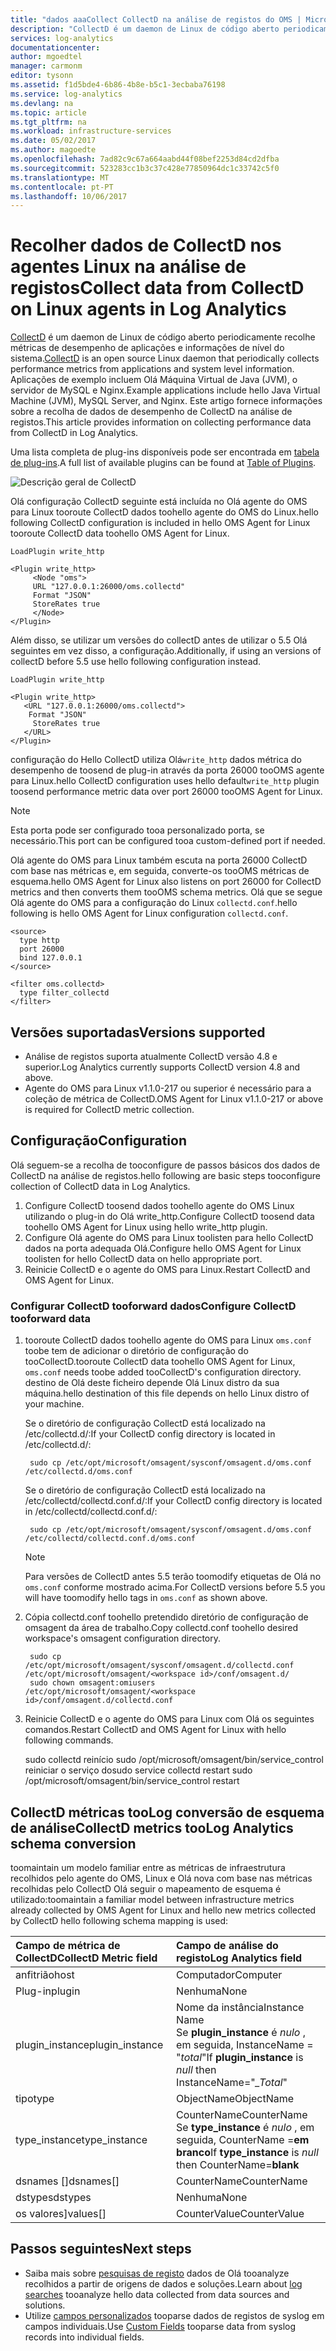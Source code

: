 ```yaml
---
title: "dados aaaCollect CollectD na análise de registos do OMS | Microsoft Docs"
description: "CollectD é um daemon de Linux de código aberto periodicamente recolhe dados das aplicações e informações de nível do sistema.  Este artigo fornece informações sobre a recolha de dados de CollectD na análise de registos."
services: log-analytics
documentationcenter: 
author: mgoedtel
manager: carmonm
editor: tysonn
ms.assetid: f1d5bde4-6b86-4b8e-b5c1-3ecbaba76198
ms.service: log-analytics
ms.devlang: na
ms.topic: article
ms.tgt_pltfrm: na
ms.workload: infrastructure-services
ms.date: 05/02/2017
ms.author: magoedte
ms.openlocfilehash: 7ad82c9c67a664aabd44f08bef2253d84cd2dfba
ms.sourcegitcommit: 523283cc1b3c37c428e77850964dc1c33742c5f0
ms.translationtype: MT
ms.contentlocale: pt-PT
ms.lasthandoff: 10/06/2017
---
```

# <a name="collect-data-from-collectd-on-linux-agents-in-log-analytics"></a><span data-ttu-id="4c306-104">Recolher dados de CollectD nos agentes Linux na análise de registos</span><span class="sxs-lookup"><span data-stu-id="4c306-104">Collect data from CollectD on Linux agents in Log Analytics</span></span>
<span data-ttu-id="4c306-105">[CollectD](https://collectd.org/) é um daemon de Linux de código aberto periodicamente recolhe métricas de desempenho de aplicações e informações de nível do sistema.</span><span class="sxs-lookup"><span data-stu-id="4c306-105">[CollectD](https://collectd.org/) is an open source Linux daemon that periodically collects performance metrics from applications and system level information.</span></span> <span data-ttu-id="4c306-106">Aplicações de exemplo incluem Olá Máquina Virtual de Java (JVM), o servidor de MySQL e Nginx.</span><span class="sxs-lookup"><span data-stu-id="4c306-106">Example applications include hello Java Virtual Machine (JVM), MySQL Server, and Nginx.</span></span> <span data-ttu-id="4c306-107">Este artigo fornece informações sobre a recolha de dados de desempenho de CollectD na análise de registos.</span><span class="sxs-lookup"><span data-stu-id="4c306-107">This article provides information on collecting performance data from CollectD in Log Analytics.</span></span>

<span data-ttu-id="4c306-108">Uma lista completa de plug-ins disponíveis pode ser encontrada em [tabela de plug-ins](https://collectd.org/wiki/index.php/Table_of_Plugins).</span><span class="sxs-lookup"><span data-stu-id="4c306-108">A full list of available plugins can be found at [Table of Plugins](https://collectd.org/wiki/index.php/Table_of_Plugins).</span></span>

![Descrição geral de CollectD](media/log-analytics-data-sources-collectd/overview.png)

<span data-ttu-id="4c306-110">Olá configuração CollectD seguinte está incluída no Olá agente do OMS para Linux tooroute CollectD dados toohello agente do OMS do Linux.</span><span class="sxs-lookup"><span data-stu-id="4c306-110">hello following CollectD configuration is included in hello OMS Agent for Linux tooroute  CollectD data toohello OMS Agent for Linux.</span></span>

    LoadPlugin write_http

    <Plugin write_http>
         <Node "oms">
         URL "127.0.0.1:26000/oms.collectd"
         Format "JSON"
         StoreRates true
         </Node>
    </Plugin>

<span data-ttu-id="4c306-111">Além disso, se utilizar um versões do collectD antes de utilizar o 5.5 Olá seguintes em vez disso, a configuração.</span><span class="sxs-lookup"><span data-stu-id="4c306-111">Additionally, if using an versions of collectD before 5.5 use hello following configuration instead.</span></span>

    LoadPlugin write_http

    <Plugin write_http>
       <URL "127.0.0.1:26000/oms.collectd">
        Format "JSON"
         StoreRates true
       </URL>
    </Plugin>

<span data-ttu-id="4c306-112">configuração do Hello CollectD utiliza Olá`write_http` dados métrica do desempenho de toosend de plug-in através da porta 26000 tooOMS agente para Linux.</span><span class="sxs-lookup"><span data-stu-id="4c306-112">hello CollectD configuration uses hello default`write_http` plugin toosend performance metric data over port 26000 tooOMS Agent for Linux.</span></span> 

> [!NOTE]
> <span data-ttu-id="4c306-113">Esta porta pode ser configurado tooa personalizado porta, se necessário.</span><span class="sxs-lookup"><span data-stu-id="4c306-113">This port can be configured tooa custom-defined port if needed.</span></span>

<span data-ttu-id="4c306-114">Olá agente do OMS para Linux também escuta na porta 26000 CollectD com base nas métricas e, em seguida, converte-os tooOMS métricas de esquema.</span><span class="sxs-lookup"><span data-stu-id="4c306-114">hello OMS Agent for Linux also listens on port 26000 for CollectD metrics and then converts them tooOMS schema metrics.</span></span> <span data-ttu-id="4c306-115">Olá que se segue Olá agente do OMS para a configuração do Linux `collectd.conf`.</span><span class="sxs-lookup"><span data-stu-id="4c306-115">hello following is hello OMS Agent for Linux configuration  `collectd.conf`.</span></span>

    <source>
      type http
      port 26000
      bind 127.0.0.1
    </source>

    <filter oms.collectd>
      type filter_collectd
    </filter>


## <a name="versions-supported"></a><span data-ttu-id="4c306-116">Versões suportadas</span><span class="sxs-lookup"><span data-stu-id="4c306-116">Versions supported</span></span>
- <span data-ttu-id="4c306-117">Análise de registos suporta atualmente CollectD versão 4.8 e superior.</span><span class="sxs-lookup"><span data-stu-id="4c306-117">Log Analytics currently supports CollectD version 4.8 and above.</span></span>
- <span data-ttu-id="4c306-118">Agente do OMS para Linux v1.1.0-217 ou superior é necessário para a coleção de métrica de CollectD.</span><span class="sxs-lookup"><span data-stu-id="4c306-118">OMS Agent for Linux v1.1.0-217 or above is required for CollectD metric collection.</span></span>


## <a name="configuration"></a><span data-ttu-id="4c306-119">Configuração</span><span class="sxs-lookup"><span data-stu-id="4c306-119">Configuration</span></span>
<span data-ttu-id="4c306-120">Olá seguem-se a recolha de tooconfigure de passos básicos dos dados de CollectD na análise de registos.</span><span class="sxs-lookup"><span data-stu-id="4c306-120">hello following are basic steps tooconfigure collection of CollectD data in Log Analytics.</span></span>

1. <span data-ttu-id="4c306-121">Configure CollectD toosend dados toohello agente do OMS Linux utilizando o plug-in do Olá write_http.</span><span class="sxs-lookup"><span data-stu-id="4c306-121">Configure CollectD toosend data toohello OMS Agent for Linux using hello write_http plugin.</span></span>  
2. <span data-ttu-id="4c306-122">Configure Olá agente do OMS para Linux toolisten para hello CollectD dados na porta adequada Olá.</span><span class="sxs-lookup"><span data-stu-id="4c306-122">Configure hello OMS Agent for Linux toolisten for hello CollectD data on hello appropriate port.</span></span>
3. <span data-ttu-id="4c306-123">Reinicie CollectD e o agente do OMS para Linux.</span><span class="sxs-lookup"><span data-stu-id="4c306-123">Restart CollectD and OMS Agent for Linux.</span></span>

### <a name="configure-collectd-tooforward-data"></a><span data-ttu-id="4c306-124">Configurar CollectD tooforward dados</span><span class="sxs-lookup"><span data-stu-id="4c306-124">Configure CollectD tooforward data</span></span> 

1. <span data-ttu-id="4c306-125">tooroute CollectD dados toohello agente do OMS para Linux `oms.conf` toobe tem de adicionar o diretório de configuração do tooCollectD.</span><span class="sxs-lookup"><span data-stu-id="4c306-125">tooroute CollectD data toohello OMS Agent for Linux, `oms.conf` needs toobe added tooCollectD's configuration directory.</span></span> <span data-ttu-id="4c306-126">destino de Olá deste ficheiro depende Olá Linux distro da sua máquina.</span><span class="sxs-lookup"><span data-stu-id="4c306-126">hello destination of this file depends on hello Linux  distro of your machine.</span></span>

    <span data-ttu-id="4c306-127">Se o diretório de configuração CollectD está localizado na /etc/collectd.d/:</span><span class="sxs-lookup"><span data-stu-id="4c306-127">If your CollectD config directory is located in /etc/collectd.d/:</span></span>

        sudo cp /etc/opt/microsoft/omsagent/sysconf/omsagent.d/oms.conf /etc/collectd.d/oms.conf

    <span data-ttu-id="4c306-128">Se o diretório de configuração CollectD está localizado na /etc/collectd/collectd.conf.d/:</span><span class="sxs-lookup"><span data-stu-id="4c306-128">If your CollectD config directory is located in /etc/collectd/collectd.conf.d/:</span></span>

        sudo cp /etc/opt/microsoft/omsagent/sysconf/omsagent.d/oms.conf /etc/collectd/collectd.conf.d/oms.conf

    >[!NOTE]
    ><span data-ttu-id="4c306-129">Para versões de CollectD antes 5.5 terão toomodify etiquetas de Olá no `oms.conf` conforme mostrado acima.</span><span class="sxs-lookup"><span data-stu-id="4c306-129">For CollectD versions before 5.5 you will have toomodify hello tags in `oms.conf` as shown above.</span></span>
    >

2. <span data-ttu-id="4c306-130">Cópia collectd.conf toohello pretendido diretório de configuração de omsagent da área de trabalho.</span><span class="sxs-lookup"><span data-stu-id="4c306-130">Copy collectd.conf toohello desired workspace's omsagent configuration directory.</span></span>

        sudo cp /etc/opt/microsoft/omsagent/sysconf/omsagent.d/collectd.conf /etc/opt/microsoft/omsagent/<workspace id>/conf/omsagent.d/
        sudo chown omsagent:omiusers /etc/opt/microsoft/omsagent/<workspace id>/conf/omsagent.d/collectd.conf

3. <span data-ttu-id="4c306-131">Reinicie CollectD e o agente do OMS para Linux com Olá os seguintes comandos.</span><span class="sxs-lookup"><span data-stu-id="4c306-131">Restart CollectD and OMS Agent for Linux with hello following commands.</span></span>

    <span data-ttu-id="4c306-132">sudo collectd reinício sudo /opt/microsoft/omsagent/bin/service_control reiniciar o serviço do</span><span class="sxs-lookup"><span data-stu-id="4c306-132">sudo service collectd restart  sudo /opt/microsoft/omsagent/bin/service_control restart</span></span>

## <a name="collectd-metrics-toolog-analytics-schema-conversion"></a><span data-ttu-id="4c306-133">CollectD métricas tooLog conversão de esquema de análise</span><span class="sxs-lookup"><span data-stu-id="4c306-133">CollectD metrics tooLog Analytics schema conversion</span></span>
<span data-ttu-id="4c306-134">toomaintain um modelo familiar entre as métricas de infraestrutura recolhidos pelo agente do OMS, Linux e Olá nova com base nas métricas recolhidas pelo CollectD Olá seguir o mapeamento de esquema é utilizado:</span><span class="sxs-lookup"><span data-stu-id="4c306-134">toomaintain a familiar model between infrastructure metrics already collected by OMS Agent for Linux and hello new metrics collected by CollectD hello following schema mapping is used:</span></span>

| <span data-ttu-id="4c306-135">Campo de métrica de CollectD</span><span class="sxs-lookup"><span data-stu-id="4c306-135">CollectD Metric field</span></span> | <span data-ttu-id="4c306-136">Campo de análise do registo</span><span class="sxs-lookup"><span data-stu-id="4c306-136">Log Analytics field</span></span> |
|:--|:--|
| <span data-ttu-id="4c306-137">anfitrião</span><span class="sxs-lookup"><span data-stu-id="4c306-137">host</span></span> | <span data-ttu-id="4c306-138">Computador</span><span class="sxs-lookup"><span data-stu-id="4c306-138">Computer</span></span> |
| <span data-ttu-id="4c306-139">Plug-in</span><span class="sxs-lookup"><span data-stu-id="4c306-139">plugin</span></span> | <span data-ttu-id="4c306-140">Nenhuma</span><span class="sxs-lookup"><span data-stu-id="4c306-140">None</span></span> |
| <span data-ttu-id="4c306-141">plugin_instance</span><span class="sxs-lookup"><span data-stu-id="4c306-141">plugin_instance</span></span> | <span data-ttu-id="4c306-142">Nome da instância</span><span class="sxs-lookup"><span data-stu-id="4c306-142">Instance Name</span></span><br><span data-ttu-id="4c306-143">Se **plugin_instance** é *nulo* , em seguida, InstanceName = "*total*"</span><span class="sxs-lookup"><span data-stu-id="4c306-143">If **plugin_instance** is *null* then InstanceName="*_Total*"</span></span> |
| <span data-ttu-id="4c306-144">tipo</span><span class="sxs-lookup"><span data-stu-id="4c306-144">type</span></span> | <span data-ttu-id="4c306-145">ObjectName</span><span class="sxs-lookup"><span data-stu-id="4c306-145">ObjectName</span></span> |
| <span data-ttu-id="4c306-146">type_instance</span><span class="sxs-lookup"><span data-stu-id="4c306-146">type_instance</span></span> | <span data-ttu-id="4c306-147">CounterName</span><span class="sxs-lookup"><span data-stu-id="4c306-147">CounterName</span></span><br><span data-ttu-id="4c306-148">Se **type_instance** é *nulo* , em seguida, CounterName =**em branco**</span><span class="sxs-lookup"><span data-stu-id="4c306-148">If **type_instance** is *null* then CounterName=**blank**</span></span> |
| <span data-ttu-id="4c306-149">dsnames []</span><span class="sxs-lookup"><span data-stu-id="4c306-149">dsnames[]</span></span> | <span data-ttu-id="4c306-150">CounterName</span><span class="sxs-lookup"><span data-stu-id="4c306-150">CounterName</span></span> |
| <span data-ttu-id="4c306-151">dstypes</span><span class="sxs-lookup"><span data-stu-id="4c306-151">dstypes</span></span> | <span data-ttu-id="4c306-152">Nenhuma</span><span class="sxs-lookup"><span data-stu-id="4c306-152">None</span></span> |
| <span data-ttu-id="4c306-153">os valores]</span><span class="sxs-lookup"><span data-stu-id="4c306-153">values[]</span></span> | <span data-ttu-id="4c306-154">CounterValue</span><span class="sxs-lookup"><span data-stu-id="4c306-154">CounterValue</span></span> |

## <a name="next-steps"></a><span data-ttu-id="4c306-155">Passos seguintes</span><span class="sxs-lookup"><span data-stu-id="4c306-155">Next steps</span></span>
* <span data-ttu-id="4c306-156">Saiba mais sobre [pesquisas de registo](log-analytics-log-searches.md) dados de Olá tooanalyze recolhidos a partir de origens de dados e soluções.</span><span class="sxs-lookup"><span data-stu-id="4c306-156">Learn about [log searches](log-analytics-log-searches.md) tooanalyze hello data collected from data sources and solutions.</span></span> 
* <span data-ttu-id="4c306-157">Utilize [campos personalizados](log-analytics-custom-fields.md) tooparse dados de registos de syslog em campos individuais.</span><span class="sxs-lookup"><span data-stu-id="4c306-157">Use [Custom Fields](log-analytics-custom-fields.md) tooparse data from syslog records into individual fields.</span></span>

